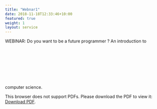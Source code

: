```yaml
---
title: "Webnar1"
date: 2018-11-18T12:33:46+10:00
featured: true
weight: 1
layout: service
---
```


WEBINAR: Do you want to be a future programmer ?  An introduction to computer science.
<object data="http://irvinecoding.club/docs/the.pdf" type="application/pdf" width="700px" height="700px">
    <embed src="http://irvinecoding.club/docs/the.pdf">
        <p>This browser does not support PDFs. Please download the PDF to view it: <a href="http://irvinecoding.club/docs/the.pdf">Download PDF</a>.</p>
    </embed>
</object>
